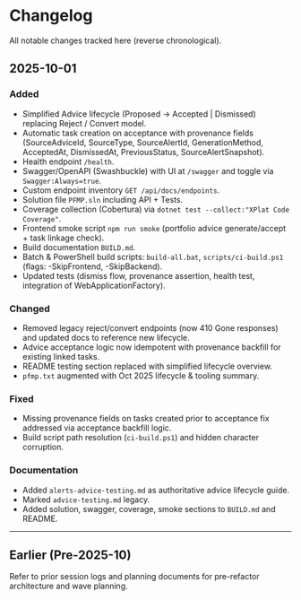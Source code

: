 # Changelog

All notable changes tracked here (reverse chronological).

## 2025-10-01
### Added
- Simplified Advice lifecycle (Proposed → Accepted | Dismissed) replacing Reject / Convert model.
- Automatic task creation on acceptance with provenance fields (SourceAdviceId, SourceType, SourceAlertId, GenerationMethod, AcceptedAt, DismissedAt, PreviousStatus, SourceAlertSnapshot).
- Health endpoint `/health`.
- Swagger/OpenAPI (Swashbuckle) with UI at `/swagger` and toggle via `Swagger:Always=true`.
- Custom endpoint inventory `GET /api/docs/endpoints`.
- Solution file `PFMP.sln` including API + Tests.
- Coverage collection (Cobertura) via `dotnet test --collect:"XPlat Code Coverage"`.
- Frontend smoke script `npm run smoke` (portfolio advice generate/accept + task linkage check).
- Build documentation `BUILD.md`.
- Batch & PowerShell build scripts: `build-all.bat`, `scripts/ci-build.ps1` (flags: -SkipFrontend, -SkipBackend).
- Updated tests (dismiss flow, provenance assertion, health test, integration of WebApplicationFactory).

### Changed
- Removed legacy reject/convert endpoints (now 410 Gone responses) and updated docs to reference new lifecycle.
- Advice acceptance logic now idempotent with provenance backfill for existing linked tasks.
- README testing section replaced with simplified lifecycle overview.
- `pfmp.txt` augmented with Oct 2025 lifecycle & tooling summary.

### Fixed
- Missing provenance fields on tasks created prior to acceptance fix addressed via acceptance backfill logic.
- Build script path resolution (`ci-build.ps1`) and hidden character corruption.

### Documentation
- Added `alerts-advice-testing.md` as authoritative advice lifecycle guide.
- Marked `advice-testing.md` legacy.
- Added solution, swagger, coverage, smoke sections to `BUILD.md` and README.

---
## Earlier (Pre-2025-10)
Refer to prior session logs and planning documents for pre-refactor architecture and wave planning.

